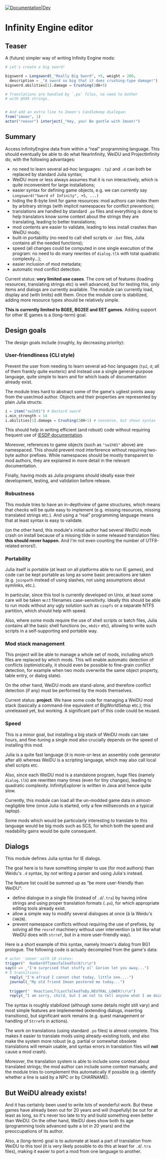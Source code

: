 [![Documentation|Dev](https://img.shields.io/badge/docs-latest-blue.svg)](https://plut.github.io/InfinityEngine.jl/dev/)
# Infinity Engine editor


## Teaser

A (future) simpler way of writing Infinity Engine mods:

```julia
# Let's create a big sword!

bigsword = Longsword(_"Really Big Sword", +5, weight = 200,
  description = _"A sword so big that it does crushing-type damage!")
bigsword.abilities[1].damage = Crushing(2d6+5)

# Translations are handled by `.po` files, no need to bother
# with @XXX strings.


# And add an extra line to Imoen's Candlekeep dialogue:
from("imoen", 1)
actor("reevor") interject(_"Hey, you! Be gentle with Imoen!")
```

## Summary

Access InfinityEngine data from within a “real” programming language.
This should eventually be able to do what NearInfinity, WeiDU
and ProjectInfinity do, with the following advantages:

 - no need to learn several ad-hoc languages: `.tp2` and `.d` can both
   be replaced by standard Julia syntax;
 - WeiDU more or less always assumes that it is run interactively, which
   is quite inconvenient for large installations;
 - easier syntax for defining game objects, e.g. we can currently say
   `Longsword("Sword of Infinity", +5, ...)`
 - hiding the 8-byte limit for game resources: mod authors can index them
   by arbitrary strings (with implicit namespaces for conflict
	 prevention);
 - translations are handled by standard `.po` files and everything is
	 done to help translators know some context about the strings they are
	 translating, leading to better translations;
 - mod contents are easier to validate, leading to less install crashes
   than WeiDU mods;
 - built-in portability (no need to call shell scripts or `.bat` files,
   Julia contains all the needed functions);
 - speed (all changes could be computed in one single execution of the program:
   no need to do many rewrites of `dialog.tlk` with total
   quadratic complexity...);
 - easier inclusion of mod metadata;
 - automatic mod conflict detection.


Current status: **very limited use cases**. The core set of features
(loading resources, translating strings etc) is well advanced,
but for testing this, only items and dialogs are currently available.
The module can currently load, display and (with limits) edit them.
Once the module core is stabilized,
adding more resource types should be relatively simple.

**This is currently limited to BGEE, BG2EE and EET games.**
Adding support for other IE games is a (long-term) goal.

## Design goals
The design goals include (roughly, by decreasing priority):

### User-friendliness (CLI style)

Prevent the user from needing to learn several ad-hoc languages
(`tp2`, `d`; all of them frankly quite esoteric)
and instead use a single general-purpose language,
quite simple to learn and for which loads of documentation already exist.

The module tries hard to abstract some of the game's ugliest points away
from the user/mod author.
Objects and their properties are represented by plain Julia structs:
```julia
i = item("sw1h01") # Bastard sword
i.min_strength = 14
i.abilities[1].damage = Crushing(2d4+1) # nonsense, but shows syntax
```
This should help in writing efficient (and robust) code without requiring
frequent use of [IESDP documentation](https://gibberlings3.github.io/iesdp).

Moreover, references to game objects (such as `"sw1h01"` above)
are namespaced. This should prevent mod interference without requiring
two-byte author prefixes.
While namespaces should be mostly transparent to mod authors,
they are explained in more detail in the relevant documentation.

Finally, having mods as Julia programs should ideally ease their
development, testing, and validation before release.

### Robustness

This module tries to have an in-depth­view of game structures,
which means that checks will be quite easy to implement
(e.g. missing resources, missing translated strings etc.).
And using a “real” programming language means that at least
syntax is easy to validate.

(on the other hand, this module's initial author had several WeiDU mods
crash on install because of a missing tilde
in some released translation files: **this should never happen**.
And I'm not even counting the number of UTF8-related errors!).

### Portability

Julia itself is portable (at least on all platforms able to run IE
games), and code can be kept portable as long as some basic precautions
are taken (e.g. `joinpath` instead of using slashes, not using
assumptions about symlinks, etc.).

In particular, since this tool is currently developed on Unix, at
least some care will be taken w.r.t filenames case-sensitivity.
Ideally this should be able to run mods without any ugly solution such as
`ciopfs` or a separate NTFS partition, which should help with speed.

Also, where some mods require the use of shell scripts or batch files,
Julia contains all the basic shell functions (`mv`, `mkdir` etc),
allowing to write such scripts in a self-supporting and portable way.

### Mod stack management

This project will be able to manage a whole set of mods,
including which files are replaced by which mods.
This will enable automatic detection of conflicts
(optimistically, it should even be possible to fine-grain
conflict detection, for example when two mods overwrite
the same object property, table entry, or dialog state).

On the other hand, WeiDU mods are stand-alone,
and therefore conflict detection (if any)
must be performed by the mods themselves.

Current status: **project**.
We have some code for managing a WeiDU mod stack
(basically a command-line equivalent of BigWorldSetup etc.);
this unreleased yet, but working.
A significant part of this code could be reused.

### Speed

This is a minor goal, but installing a big stack of WeiDU mods can take
hours, and fine-tuning a single mod also crucially depends on the speed
of installing this mod.

Julia is a quite fast language (it is more-or-less an assembly code generator
after all) whereas WeiDU is a scripting language,
which may also call local shell scripts etc.

Also, since each WeiDU mod is a standalone program, huge files
(namely `dialog.tlk`) are rewritten many times (even for tiny
changes), leading to quadratic complexity. InfinityExplorer is written
in Java and hence quite slow.

Currently, this module can load all the un-modded game data
in almost-negligible time (once Julia is started,
only a few milliseconds on a typical laptop).

Some mods which would be particularly interesting to translate to this
language would be big mods such as SCS, for which
both the speed and readability gains would be quite consequent.

## Dialogs

This module defines Julia syntax for IE dialogs.

The goal here is to have something simpler to use (for mod authors)
than Weidu's `.d` syntax,
by *not* writing a parser and using Julia's instead.

The feature list could be summed up as “be more user-friendly than
WeiDU”:
 - define dialogue in a single file (instead of `.d`/`.tra`) by having
   inline strings and using proper translation formats (`.po`),
   for which appropriate editing tools already exist.
 - allow a simple way to modify several dialogues at once (à la Weidu's
   `CHAIN`).
 - prevent namespace conflicts without requiring the use of prefixes,
   by solving all the `resref` machinery without user intervention
   (a bit like what WeiDU does with `strref`, but in a more user-friendly
   way).

Here is a short example of this syntax, namely Imoen's dialog from BG1
prologue. The following code is actually decompiled from the game's data:
```julia
# actor 'imoen' with 10 states:
trigger("  NumberOfTimesTalkedTo(0)\r\n")
say(0 => _"I'm surprised that stuffy ol' Gorion let you away...")
# 5 transitions: 
  reply(_"I'm afraid I cannot chat today, little one....")
  journal(_"My old friend Imoen pestered me today...")
 
  trigger("  ReactionLT(LastTalkedToBy,NEUTRAL_LOWER)\r\n")
  reply(_"I am sorry, child, but I am not to tell anyone what I am doing...")
```

The syntax is roughly stabilized (although some details might still vary)
and most simple features are implemented
(extending dialogs, inserting transitions),
but significant work remains
(e.g. quest management or handling of `Strref`s in actions).

The work on translations (using standard `.po` files) is almost complete.
This makes it easier to translate mods using already-existing tools,
and also make the system more robust (e.g. partial or somewhat obsolete
translations will remain usable, and syntax errors in translation files
will **not** cause a mod crash).

Moreover, the translation system is able to include some context about
translated strings; the mod author can include some context manually,
and the module tries to complement this automatically if possible
(e.g. identify whether a line is said by a NPC or by CHARNAME).

## But WeiDU already exists!

And it has certainly been used to write lots of wonderful work.
But these games have already been out for 20 years
and will (hopefully) be out for at least as long,
so it's never too late to try and build something even better than WeiDU.
On the other hand, WeiDU does show both its age
(programming tools advanced quite a lot in 20 years)
and the preoccupations of its author.

Also, a (long-term) goal is to automate at least a part of translation
from WeiDU to this tool (it is very likely possible to do this at least
for `.d`/`.tra` files), making it easier to port a mod from one language
to another.
